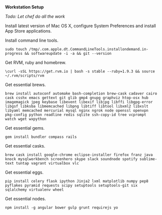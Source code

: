 **Workstation Setup**

_Todo: Let chef do all the work_

Install latest version of Mac OS X, configure System Preferences and install App Store applications.

Install command line tools.
```shell
sudo touch /tmp/.com.apple.dt.CommandLineTools.installondemand.in-progress && softwareupdate -i -a && git --version
```

Get RVM, ruby and homebrew.
```shell
\curl -sSL https://get.rvm.io | bash -s stable --ruby=1.9.3 && source ~/.rvm/scripts/rvm
```

Get essential brews.
```shell
brew install autoconf automake bash-completion brew-cask cadaver cairo cask csshx emacs gettext git glib gmp4 gnupg graphviz htop-osx hub imagemagick jpeg keybase libevent libexif libjpg libffi libgpg-error libgsf libksba libmemcached libpng libtiff libtool libxml2 libxslt libyaml memcached mercurial mysql nginx ngrok node openssl openvpn pkg-config python readline redis sqlite ssh-copy-id tree vcprompt watch wget wxpython
```

Get essential gems.
```shell
gem install bundler compass rails
```

Get essential casks.
```shell
brew cask install google-chrome eclipse-installer firefox franz java knock mysqlworkbench screenhero skype slack soundnode spotify sublime-text tuntap vagrant virtualbox vlc
```

Get essential eggs.
```shell
pip install celery flask ipython Jinja2 lxml matplotlib numpy pep8 pyflakes pyramid requests scipy setuptools setuptools-git six sqlalchemy virtualenv wheel
```

Get essential nodes.
```shell
npm install -g angular bower gulp grunt requirejs yo
```
